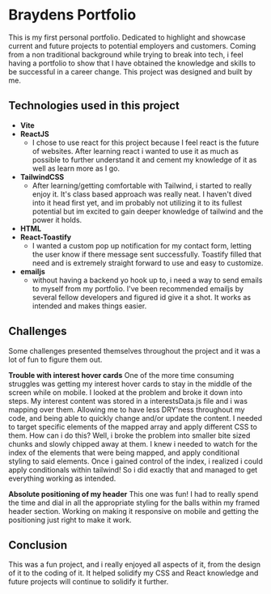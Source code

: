 # Braydens Portfolio 

 This is my first personal portfolio. Dedicated to highlight and showcase current and future projects to potential employers and customers.
 Coming from a non traditional background while trying to break into tech, i feel having a portfolio to show that I have obtained the knowledge and skills to be successful in a career change.
 This project was designed and built by me.

## Technologies used in this project

* **Vite**
* **ReactJS**
  * I chose to use react for this project because I feel react is the future of websites. After learning react i wanted to use it as much as possible to further understand it and cement my knowledge of it as well as learn more as I go.
* **TailwindCSS**
  * After learning/getting comfortable with Tailwind, i started to really enjoy it. It's class based approach was really neat. I haven't dived into it head first yet, and im probably not utilizing it to its fullest potential but im excited to gain deeper knowledge of tailwind and the power it holds.
* **HTML**
* **React-Toastify**
  * I wanted a custom pop up notification for my contact form, letting the user know if there message sent successfully. Toastify filled that need and is extremely straight forward to use and easy to customize.
* **emailjs**
  * without having a backend yo hook up to, i need a way to send emails to myself from my portfolio. I've been recommended emailjs by several fellow developers and figured id give it a shot. It works as intended and makes things easier.

## Challenges

Some challenges presented themselves throughout the project and it was a lot of fun to figure them out.

**Trouble with interest hover cards**
One of the more time consuming struggles was getting my interest hover cards to stay in the middle of the screen while on mobile. I looked at the problem and broke it down into steps. My interest content was stored in a interestsData.js file and i was mapping over them. Allowing me to have less DRY'ness throughout my code, and being able to quickly change and/or update the content.
I needed to target specific elements of the mapped array and apply different CSS to them. How can i do this? Well, i broke the problem into smaller bite sized chunks and slowly chipped away at them.
I knew i needed to watch for the index of the elements that were being mapped, and apply conditional styling to said elements. Once i gained control of the index, i realized i could apply conditionals within tailwind! So i did exactly that and managed to get everything working as intended.

**Absolute positioning of my header**
This one was fun! I had to really spend the time and dial in all the appropriate styling for the balls within my framed header section. Working on making it responsive on mobile and getting the positioning just right to make it work.

## Conclusion
This was a fun project, and i really enjoyed all aspects of it, from the design of it to the coding of it. It helped solidify my CSS and React knowledge and future projects will continue to solidify it further.
